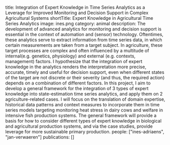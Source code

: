 title: Integration of Expert Knowledge in Time Series Analytics as a Leverage for Improved Monitoring and Decision Support in Complex Agricultural Systems
shortTitle: Expert Knowledge in Agricultural Time Series Analytics
image: ines.png
category: animal
description: The development of advanced analytics for monitoring and decision support is essential in the context of automation and (sensor) technology. Oftentimes, these analytics serve to extract information from time series data, in which certain measurements are taken from a target subject. In agriculture, these target processes are complex and often influenced by a multitude of internal(e.g. genetics, physiology) and external (e.g. contexts, management) factors. I hypothesize that the integration of expert knowledge in the analytics renders the interpretation more precise, accurate, timely and useful for decision support, even when different states of the target are not discrete or their severity (and thus, the required action) depends on a combination of different factors. In this project, I aim to develop a general framework for the integration of 3 types of expert knowledge into state-estimation time series analytics, and apply them on 2 agriculture-related cases. I will focus on the translation of domain expertise, historical data patterns and context measures to incorporate them in time series models targeting monitoring heat stress in dairy cows and welfare in intensive fish production systems. The general framework will provide a basis for how to consider different types of expert knowledge in biological and agricultural production systems, and via the case studies, provide leverage for more sustainable primary production.
people: ["ines-adriaens", "jan-verwaeren"]
publications: []